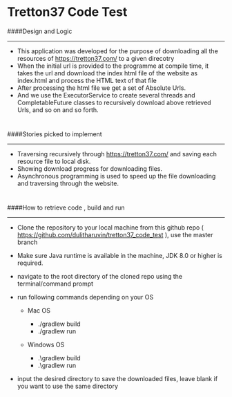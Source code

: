 # Tretton37 Code Test

####Design and Logic
___
+ This application was developed for the purpose of downloading all the resources of https://tretton37.com/ to a given direcotry
+ When the initial url is provided to the programme at compile time, it takes the url and download the index html file of the website as index.html and process the HTML text of that file
+ After processing the html file we get a set of Absolute Urls.
+ And we use the ExecutorService to create several threads and CompletableFuture classes to recursively download above retrieved Urls, and so on and so forth.
#
####Stories picked to implement
___
+ Traversing recursively through https://tretton37.com/ and saving each resource file to local disk.
+ Showing download progress for downloading files.
+ Asynchronous programming is used to speed up the file downloading and traversing through the website.
#
####How to retrieve code , build and run
___
+ Clone the repository to your local machine from this github repo ( https://github.com/dulitharuvin/tretton37_code_test ), use the master branch 
+ Make sure Java runtime is available in the machine, JDK 8.0 or higher is required.
+ navigate to the root directory of the cloned repo using the terminal/command prompt
+ run following commands depending on your OS
  + Mac OS
    + ./gradlew build
    + ./gradlew run
    
  + Windows OS
    + .\gradlew build
    + .\gradlew run
  
+ input the desired directory to save the downloaded files, leave blank if you want to use the same directory

